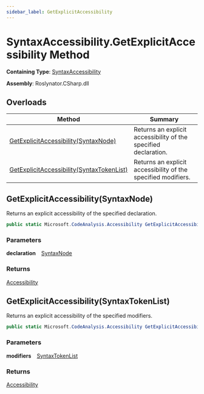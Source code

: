 ```yaml
---
sidebar_label: GetExplicitAccessibility
---
```


# SyntaxAccessibility\.GetExplicitAccessibility Method

**Containing Type**: [SyntaxAccessibility](../index.md)

**Assembly**: Roslynator\.CSharp\.dll

## Overloads

| Method | Summary |
| ------ | ------- |
| [GetExplicitAccessibility(SyntaxNode)](#2356463790) | Returns an explicit accessibility of the specified declaration\. |
| [GetExplicitAccessibility(SyntaxTokenList)](#1894639516) | Returns an explicit accessibility of the specified modifiers\. |

<a id="2356463790"></a>

## GetExplicitAccessibility\(SyntaxNode\) 

  
Returns an explicit accessibility of the specified declaration\.

```csharp
public static Microsoft.CodeAnalysis.Accessibility GetExplicitAccessibility(Microsoft.CodeAnalysis.SyntaxNode declaration)
```

### Parameters

**declaration** &ensp; [SyntaxNode](https://docs.microsoft.com/en-us/dotnet/api/microsoft.codeanalysis.syntaxnode)

### Returns

[Accessibility](https://docs.microsoft.com/en-us/dotnet/api/microsoft.codeanalysis.accessibility)

<a id="1894639516"></a>

## GetExplicitAccessibility\(SyntaxTokenList\) 

  
Returns an explicit accessibility of the specified modifiers\.

```csharp
public static Microsoft.CodeAnalysis.Accessibility GetExplicitAccessibility(Microsoft.CodeAnalysis.SyntaxTokenList modifiers)
```

### Parameters

**modifiers** &ensp; [SyntaxTokenList](https://docs.microsoft.com/en-us/dotnet/api/microsoft.codeanalysis.syntaxtokenlist)

### Returns

[Accessibility](https://docs.microsoft.com/en-us/dotnet/api/microsoft.codeanalysis.accessibility)

